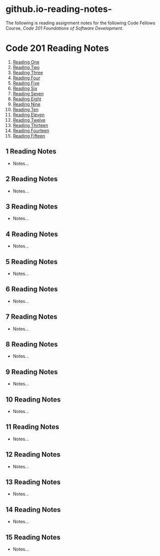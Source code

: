 # github.io-reading-notes-
The following is reading assignment notes for the following Code Fellows Course, *Code 201 Foundations of Software Development*.

# Code 201 Reading Notes

1. [Reading One](#One)
2. [Reading Two](#Two)
3. [Reading Three](#Three)
4. [Reading Four](#Four)
3. [Reading Five](#Five)
3. [Reading Six](#Six)
3. [Reading Seven](#Seven)
3. [Reading Eight](#Eight)
3. [Reading Nine](#Nine)
3. [Reading Ten](#Ten)
3. [Reading Eleven](#Eleven)
3. [Reading Twelve](#Twelve)
3. [Reading Thirteen](#Thirteen)
3. [Reading Fourteen](#Fourteen)
3. [Reading Fifteen](#Fifteen)


## **1 Reading Notes** <a name="One"></a>
- Notes...

## **2 Reading Notes** <a name="Two"></a>
- Notes...

## **3 Reading Notes** <a name="Three"></a>
- Notes...

## **4 Reading Notes** <a name="Four"></a>
- Notes...

## **5 Reading Notes** <a name="Five"></a>
- Notes...

## **6 Reading Notes** <a name="Six"></a>
- Notes...

## **7 Reading Notes** <a name="Seven"></a>
- Notes...

## **8 Reading Notes** <a name="Eight"></a>
- Notes...

## **9 Reading Notes** <a name="Nine"></a>
- Notes...

## **10 Reading Notes** <a name="Ten"></a>
- Notes...

## **11 Reading Notes** <a name="Eleven"></a>
- Notes...

## **12 Reading Notes** <a name="Twelve"></a>
- Notes...

## **13 Reading Notes** <a name="Thirteen"></a>
- Notes...

## **14 Reading Notes** <a name="Fourteen"></a>
- Notes...

## **15 Reading Notes** <a name="Fifteen"></a>
- Notes...


